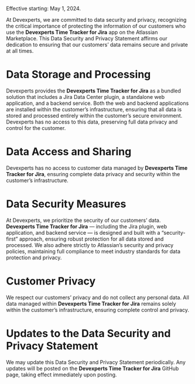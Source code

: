 Effective starting: May 1, 2024.

At Devexperts, we are committed to data security and privacy, recognizing the critical importance of protecting the information of our customers who use the **Devexperts Time Tracker for Jira** app on the Atlassian Marketplace. This Data Security and Privacy Statement affirms our dedication to ensuring that our customers’ data remains secure and private at all times.

# Data Storage and Processing
Devexperts provides the **Devexperts Time Tracker for Jira** as a bundled solution that includes a Jira Data Center plugin, a standalone web application, and a backend service. Both the web and backend applications are installed within the customer’s infrastructure, ensuring that all data is stored and processed entirely within the customer’s secure environment. Devexperts has no access to this data, preserving full data privacy and control for the customer.

# Data Access and Sharing
Devexperts has no access to customer data managed by **Devexperts Time Tracker for Jira**, ensuring complete data privacy and security within the customer’s infrastructure.

# Data Security Measures
At Devexperts, we prioritize the security of our customers’ data. **Devexperts Time Tracker for Jira** — including the Jira plugin, web application, and backend service — is designed and built with a “security-first” approach, ensuring robust protection for all data stored and processed. We also adhere strictly to Atlassian’s security and privacy policies, maintaining full compliance to meet industry standards for data protection and privacy.

# Customer Privacy
We respect our customers’ privacy and do not collect any personal data. All data managed within **Devexperts Time Tracker for Jira** remains solely within the customer’s infrastructure, ensuring complete control and privacy.

# Updates to the Data Security and Privacy Statement
We may update this Data Security and Privacy Statement periodically. Any updates will be posted on the **Devexperts Time Tracker for Jira** GitHub page, taking effect immediately upon posting.
